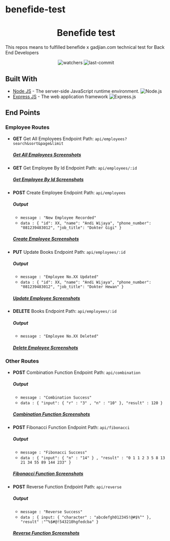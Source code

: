 # benefide-test

<h1 align="center">Benefide test</h1>

This repos means to fulfilled benefide x gadjian.com technical test for Back End Developers

<div align="center"> <img src="https://img.shields.io/github/watchers/ajedkrap/benefide-test?style=social" alt="watchers"/> <img src="https://img.shields.io/github/last-commit/ajedkrap/benefide-test" alt="last-commit" /> </div>


## Built With


* [Node JS](https://nodejs.org/) - The server-side JavaScript runtime environment.
![Node.js](https://img.shields.io/badge/Node.js-v.10.16-green.svg?style=rounded-square)
* [Express JS](https://expressjs.com/) - The web application framework 
![Express.js](https://img.shields.io/badge/Express.js-4.x-orange.svg?style=rounded-square)


## End Points
### Employee Routes

- **GET** Get All Employees Endpoint Path: ```api/employees?search&sort&page&limit``` 
  ##### [Get All Employees Screenshots](https://github.com/ajedkrap/benefide-test/tree/master/Screenshots/Get%20All%20Employees)
 
- **GET** Get Employee By Id Endpoint Path: ```api/employees/:id``` 
  ##### [Get Employee By Id Screenshots](https://github.com/ajedkrap/benefide-test/tree/master/Screenshots/Get%20Employee%20By%20Id)
 
- **POST** Create Employee Endpoint Path: ```api/employees```
  ##### **Output**
  -  ```message : "New Employee Recorded"```
  -  ```data : { "id": XX, "name": "Andi Wijaya", "phone_number": "081239483012", "job_title": "Dokter Gigi" }```
  ##### [Create Employee Screenshots](https://github.com/ajedkrap/benefide-test/tree/master/Screenshots/Create%20Employee)
  
- **PUT** Update Books Endpoint Path: ```api/employees/:id``` 
  ##### **Output**
  -  ```message : "Employee No.XX Updated"```
  -  ```data : { "id": XX, "name": "Andi Wijaya", "phone_number": "081239483012", "job_title": "Dokter Hewan" }```
  ##### [Update Employee Screenshots](https://github.com/ajedkrap/benefide-test/tree/master/Screenshots/Update%20Employee)
  

- **DELETE** Books Endpoint Path: ```api/employees/:id```
  ##### **Output**
  -  ```message : "Employee No.XX Deleted"```
  ##### [Delete Employee Screenshots](https://github.com/ajedkrap/benefide-test/tree/master/Screenshots/Delete%20Employee)

### Other Routes

- **POST** Combination Function Endpoint Path: ```api/combination```
  ##### **Output**
  -  ```message : "Combination Success"```
  -  ```data : { "input": { "r" : "3" , "n" : "10" }, "result" : 120 }```
  ##### [Combination Function Screenshots](https://github.com/ajedkrap/benefide-test/tree/master/Screenshots/Combination)

- **POST** Fibonacci Function Endpoint Path: ```api/fibonacci```
  ##### **Output**
  -  ```message : "Fibonacci Success"```
  -  ```data : { "input": { "n" : "14" } , "result" : "0 1 1 2 3 5 8 13 21 34 55 89 144 233" }```
  ##### [Fibonacci Function Screenshots](https://github.com/ajedkrap/benefide-test/tree/master/Screenshots/Fibonacci)

- **POST** Reverse Function Endpoint Path: ```api/reverse```
  ##### **Output**
  -  ```message : "Reverse Success"```
  -  ```data : { input: { "character" : "abcdefgh012345!@#$%^" }, "result" :"^%$#@!543210hgfedcba" }```
  ##### [Reverse Function Screenshots](https://github.com/ajedkrap/benefide-test/tree/master/Screenshots/Reverse)



